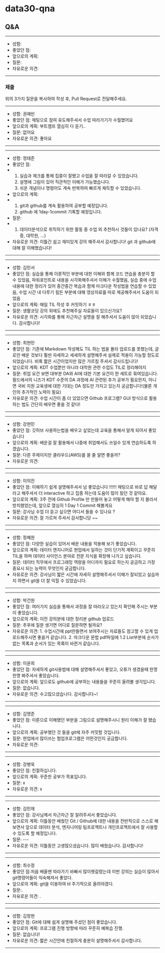 # data30-qna

## Q&A

---
- 성함:
- 좋았던 점:
- 앞으로의 계획:
- 질문:
- 자유로운 의견:
---


### 제출
위의 3가지 질문을 복사하여 작성 후, Pull Request로 전달해주세요.

---
- 성함: 권예빈
- 좋았던 점: 채팅으로 참여 유도해주셔서 수업 따라가기가 수월했어요
- 앞으로의 계획: 부트캠프 열심히 다 듣기..
- 질문: 없어요
- 자유로운 의견: 좋아요
---
---
- 성함: 정태준
- 좋았던 점:
-   1. 실습과 체크를 통해 집중이 잘됐고 수업을 잘 따라갈 수 있었습니다.
    2. 설명에 그림이 있어 직관적인 이해가 가능했습니다.
    3. 쉬운 개념이나 명령어도 계속 반복하여 빠르게 체득할 수 있었습니다.
- 앞으로의 계획:
-   1. git과 github를 계속 활용하여 공부할 예정입니다.
    2. github 에 1day-1commit 기록할 예정입니다.
- 질문:
-   1. 데이터분석으로 취직하기 위한 활동 중 수업 외 추천하시 것들이 있나요? (자격증, 대학원, ...)
- 자유로운 의견: 이틀간 쉽고 재미있게 강의 해주셔서 감사합니다! git 과 github에 대해 잘 이해했습니다!
---
---
- 성함: 김민서
- 좋았던 점:  실습을 통해 이론적인 부분에 대한 이해와 함께 코드 연습을 충분히 할 수 있었음, 파워포인트로 내용을 시각화해주셔서 이해가 수월했음, 실습 중에 수업내용에 대한 정리가 있어 중간중간 복습과 함께 마크다운 작성법을 연습할 수 있었음, 수업 시간 내 다루기 힘든 부분에 대해 영상자료를 따로 제공해주셔서 도움이 되었음
- 앞으로의 계획: 매일 TIL 작성 후 커밋하기 ㅎㅎ
- 질문: 생활코딩 강의 외에도 추천해주실 자료들이 있으신가요?
- 자유로운 의견: 시각화를 통해 차근차근 설명을 잘 해주셔서 도움이 많이 되었습니다. 감사합니다!
---
---
- 성함: 최현민
- 좋았던 점: 기존에 Markdown 작성해도 TIL 하는 법을 몰라 업로드를 못했는데, 글로만 배운 것보다 훨씬 자세하고 세세하게 설명해주셔 실제로 적용이 가능할 정도로 되었습니다. 비록 짧은 시간이었지만 많은 가르침 주셔서 감사드립니다! 
- 앞으로의 계획: KDT 수업뿐만 아니라 대학원 관련 수업도 TIL로 정리해야지
- 질문: 취업 요건 보면 대부분 DA와 AI에 대한 기본 요건이 한 세트로 묶여있습니다. 필드에서의 니즈가 KDT 수준의 DA 과정에 AI 관련된 추가 공부가 필요한지, 아니면 국비 지원 교육생에 대한 기대는 DA 정도만 가지고 있는지 궁금합니다!(물론 개인의 추가적인 노력이 필요)
- 자유로운 의견: 수업 시간이 좀 더 있었으면 Github 프로그램? GUI 방식으로 활용하는 법도 간단히 배우면 좋을 것 같다!
---
---
- 성함: 강현민
- 좋았던 점: 깃허브 사용하는법을 배우고 싶었는데 교육을 통해서 알게 되어서 좋았습니다 
- 앞으로의 계획: 배운걸 잘 활용해서 나중에 취업해서도 쓰일수 있게 연습하도록 하겠습니다.
- 질문: 다른 주제이지만 클라우드(AWS)를 쓸 줄 알면 좋을까?
- 자유로운 의견: 
---
---
- 성함: 이의진
- 좋았던 점: 이해하기 쉽게 설명해주셔서 넘 좋았습니다 !!!!!!
           채팅으로 바로 답 해달라고 해주셔서 더 interactive 하고 집중 하는데 도움이 많이 됬던 것 같아요.
- 앞으로의 계획: 3주 전에 Github Profile 만 만들어 놓고 어떻게 해야 할 지 몰라서 방치했었는데,
              앞으로 열심히 1 Day 1 Commit 해볼게요 
- 질문: 강사님 수업 더 듣고 싶으면 어디서 들을 수 있나요 ?
- 자유로운 의견: 잘 가르쳐 주셔서 감사합니당 ~~
---
---
- 성함: 정혜원
- 좋았던 점: 다양한 실습이 있어서 배운 내용을 적용해 보기 좋았습니다.
- 앞으로의 계획: 데이터 엔지니어로 현업에서 일하는 것이 단기적 계획이고 꾸준히 TIL을 하며 데이터 사이언스 분야로 전문 지식을 확장해 나가고 싶습니다.
- 질문: 데이터 직무에서 프로그래밍 역량을 어디까지 필요로 하는지 궁금하고 가장 중요시 되는 능력이 무엇인지 궁금합니다.
- 자유로운 의견: 강사님이 짧은 시간에 자세히 설명해주셔서 이해가 잘되었고 실습까지 하면서 git을 더 잘 익힐 수 있었습니다.
---
---
- 성함: 박건원
- 좋았던 점: 여러가지 실습을 통해서 과정을 잘 따라오고 있는지 확인해 주시는 부분이 좋았습니다.
- 앞으로의 계획: 이전 강의분에 대한 정리본 github 업로드  
- 질문: 추후에 질문 생기면 어디로 질문하면 될까요?
- 자유로운 의견: 1. 수업시간에 ppt만들면서 보여주시는 자료들도 참고할 수 있게 업로드해주시면 좋을거 같습니다. 2. 마크다운 문법 pdf파일에 1.2 List부분에 순서가 없는 목록과 순서가 있는 목록이 바뀐거 같습니다.
---
---
- 성함: 이윤희
- 좋았던 점: 자세하게 git사용법에 대해 설명해주셔서 좋았고, 오류가 생겼을때 한명한명 봐주셔서 좋았습니다.
- 앞으로의 계획: 앞으로도 github에 공부하는 내용들을 꾸준히 올려볼 생각입니다.
- 질문: 없습니다.
- 자유로운 의견: 수고많으셨습니다. 감사합니다~!
---
---
- 성함: 김명준
- 좋았던 점: 이론으로 이해됐던 부분을 그림으로 설명해주시니 원리 이해가 잘 됐습니다.
- 앞으로의 계획: 공부했던 것 들을 git에 자주 커밋할 것입니다.
- 질문: 현업에서 많이쓰는 협업프로그램은 어떤것인지 궁금합니다. 
- 자유로운 의견: 
---
---
- 성함: 강병욱
- 좋았던 점: 친절하십니다.
- 앞으로의 계획: 꾸준한 공부가 목표입니다.
- 질문: x
- 자유로운 의견: x 
---
---
- 성함: 김민재
- 좋았던 점: 강사님께서 차근차근 잘 알려주셔서 좋았습니다. 
- 앞으로의 계획: 이틀동안 배웠던 Git / Github에 대한 내용을 전반적으로 스스로 해보면서 앞으로 데이터 분석, 엔지니어링 팀프로젝트나 개인프로젝트에서 잘 사용할 수 있도록 할 예정입니다.
- 질문: ---
- 자유로운 의견: 이틀동안 고생많으셨습니다. 많이 배웠습니다. 감사합니다!
---
---
- 성함: 최수정  
- 좋았던 점:처음 배울땐 따라가기 바빠서 많이헷갈렸는데 이번 강의는 실습이 많아서 git명령어들이 익숙해져서 좋았다.
- 앞으로의 계획: git을 이용하여 til 주기적으로 올려야겠다.
- 질문:.
- 자유로운 의견: .
---
---
- 성함: 김창현
- 좋았던 점: Git에 대해 쉽게 설명해 주셨던 점이 좋았습니다.
- 앞으로의 계획: 프로그램 진행 방향에 따라 꾸준히 예복습 진행.
- 질문: 없습니다!
- 자유로운 의견: 짧은 시간안에 친절하게 충분히 설명해주셔서 감사합니다.
---
